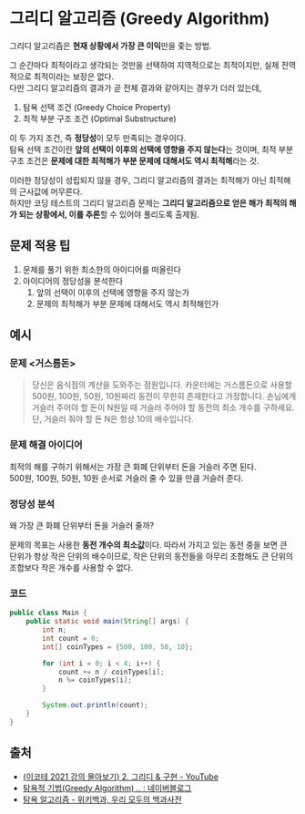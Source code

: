# 그리디 알고리즘 (Greedy Algorithm)

그리디 알고리즘은 **현재 상황에서 가장 큰 이익**만을 좇는 방법.

그 순간마다 최적이라고 생각되는 것만을 선택하여 지역적으로는 최적이지만, 실제 전역적으로 최적이라는 보장은 없다.  
다만 그리디 알고리즘의 결과가 곧 전체 결과와 같아지는 경우가 더러 있는데,

1. 탐욕 선택 조건 (Greedy Choice Property)
2. 최적 부분 구조 조건 (Optimal Substructure)

이 두 가지 조건, 즉 **정당성**이 모두 만족되는 경우이다.  
탐욕 선택 조건이란 **앞의 선택이 이후의 선택에 영향을 주지 않는다**는 것이며, 최적 부분 구조 조건은 **문제에 대한 최적해가 부분 문제에 대해서도 역시 최적해**라는 것.

이러한 정당성이 성립되지 않을 경우, 그리디 알고리즘의 결과는 최적해가 아닌 최적해의 근사값에 머무른다.  
하지만 코딩 테스트의 그리디 알고리즘 문제는 **그리디 알고리즘으로 얻은 해가 최적의 해가 되는 상황에서, 이를 추론**할 수 있어야 풀리도록 출제됨.

## 문제 적용 팁

1. 문제를 풀기 위한 최소한의 아이디어를 떠올린다
2. 아이디어의 정당성을 분석한다
    1. 앞의 선택이 이후의 선택에 영향을 주지 않는가
    2. 문제의 최적해가 부분 문제에 대해서도 역시 최적해인가

## 예시

### 문제 <거스름돈>

> 당신은 음식점의 계산을 도와주는 점원입니다. 카운터에는 거스름돈으로 사용할 500원, 100원, 50원, 10원짜리 동전이 무한히 존재한다고 가정합니다. 손님에게 거슬러 주어야 할 돈이 N원일 때 거슬러 주어야 할 동전의 최소 개수를 구하세요. 단, 거슬러 줘야 할 돈 N은 항상 10의 배수입니다.

### 문제 해결 아이디어

최적의 해를 구하기 위해서는 가장 큰 화폐 단위부터 돈을 거슬러 주면 된다.  
500원, 100원, 50원, 10원 순서로 거슬러 줄 수 있을 만큼 거슬러 준다.

### 정당성 분석

왜 가장 큰 화폐 단위부터 돈을 거슬러 줄까?

문제의 목표는 사용한 **동전 개수의 최소값**이다. 따라서 가지고 있는 동전 중을 보면 큰 단위가 항상 작은 단위의 배수이므로, 작은 단위의 동전들을 아무리 조합해도 큰 단위의 조합보다 작은 개수를 사용할 수 없다.

### 코드

```java
public class Main {
    public static void main(String[] args) {
        int n;
        int count = 0;
        int[] coinTypes = {500, 100, 50, 10};

        for (int i = 0; i < 4; i++) {
            count += n / coinTypes[i];
            n %= coinTypes[i];
        }

        System.out.println(count);
    }
}
```

## 출처

- [(이코테 2021 강의 몰아보기) 2. 그리디 & 구현 - YouTube](https://www.youtube.com/watch?v=2zjoKjt97vQ&list=PLRx0vPvlEmdAghTr5mXQxGpHjWqSz0dgC&index=2)
- [탐욕적 기법(Greedy Algorithm) .. : 네이버블로그](https://blog.naver.com/kks227/220775134486)
- [탐욕 알고리즘 - 위키백과, 우리 모두의 백과사전](https://ko.wikipedia.org/wiki/%ED%83%90%EC%9A%95_%EC%95%8C%EA%B3%A0%EB%A6%AC%EC%A6%98)
